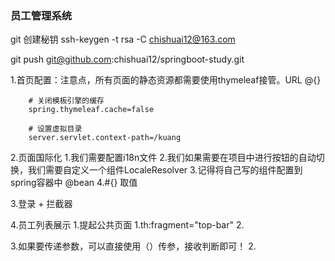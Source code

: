 ### 员工管理系统

git 创建秘钥 ssh-keygen -t rsa -C chishuai12@163.com

git push git@github.com:chishuai12/springboot-study.git

1.首页配置：注意点，所有页面的静态资源都需要使用thymeleaf接管。URL @{}
```properties
    # 关闭模板引擎的缓存
    spring.thymeleaf.cache=false
    
    # 设置虚拟目录
    server.servlet.context-path=/kuang
```

2.页面国际化
    1.我们需要配置i18n文件
    2.我们如果需要在项目中进行按钮的自动切换，我们需要自定义一个组件LocaleResolver
    3.记得将自己写的组件配置到spring容器中 @bean
    4.#{} 取值

3.登录 + 拦截器

4.员工列表展示
    1.提起公共页面
        1.th:fragment="top-bar"
        2.<div th:insert="~{commons/commons::sidebar(active='main')}"></div>
        3.如果要传递参数，可以直接使用（）传参，接收判断即可！
    2.

